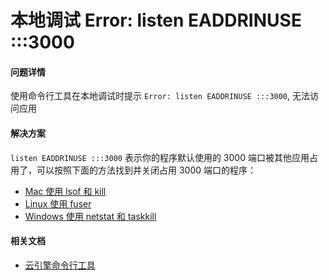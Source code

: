 # 本地调试 Error: listen EADDRINUSE :::3000

#### 问题详情
使用命令行工具在本地调试时提示 `Error: listen EADDRINUSE :::3000`, 无法访问应用

#### 解决方案
`listen EADDRINUSE :::3000` 表示你的程序默认使用的 3000 端口被其他应用占用了，可以按照下面的方法找到并关闭占用 3000 端口的程序：

* [Mac 使用 lsof 和 kill](http://stackoverflow.com/questions/3855127/find-and-kill-process-locking-port-3000-on-mac)
* [Linux 使用 fuser](http://stackoverflow.com/questions/11583562/how-to-kill-a-process-running-on-particular-port-in-linux)
* [Windows 使用 netstat 和 taskkill](http://stackoverflow.com/questions/6204003/kill-a-process-by-looking-up-the-port-being-used-by-it-from-a-bat)

#### 相关文档
* [云引擎命令行工具](https://leancloud.cn/docs/cloud_code_commandline.html)
